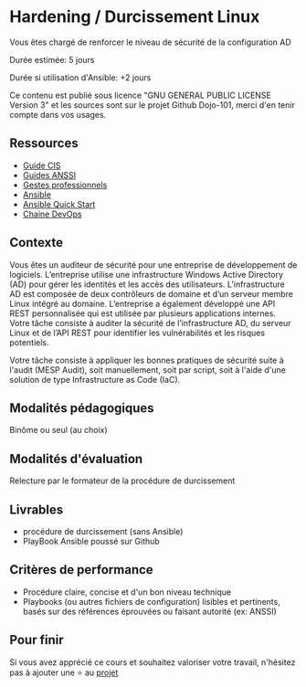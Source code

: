 # Hardening / Durcissement Linux

Vous êtes chargé de renforcer le niveau de sécurité de la configuration AD

Durée estimée: 5 jours

Durée si utilisation d'Ansible: +2 jours

Ce contenu est publié sous licence "GNU GENERAL PUBLIC LICENSE Version 3" et les sources sont sur le projet Github Dojo-101, merci d'en tenir compte dans vos usages.

## Ressources

* [Guide CIS](https://github.com/cismirror/old-benchmarks-archive)
* [Guides ANSSI](https://cyber.gouv.fr/publications)
* [Gestes professionnels](https://github.com/Aif4thah/Dojo-101)
* [Ansible](https://www.ansible.com/)
* [Ansible Quick Start](https://docs.ansible.com/ansible/latest/getting_started/index.html)
* [Chaine DevOps](https://learn.microsoft.com/fr-fr/azure/cloud-adoption-framework/ready/considerations/devops-toolchain#azure-devops-and-github-toolchain)


## Contexte

Vous êtes un auditeur de sécurité pour une entreprise de développement de logiciels. L’entreprise utilise une infrastructure Windows Active Directory (AD) pour gérer les identités et les accès des utilisateurs. L’infrastructure AD est composée de deux contrôleurs de domaine et d’un serveur membre Linux intégré au domaine. L’entreprise a également développé une API REST personnalisée qui est utilisée par plusieurs applications internes. Votre tâche consiste à auditer la sécurité de l’infrastructure AD, du serveur Linux et de l’API REST pour identifier les vulnérabilités et les risques potentiels.

Votre tâche consiste à appliquer les bonnes pratiques de sécurité suite à l'audit (MESP Audit), soit manuellement, soit par script, soit à l'aide d'une solution de type Infrastructure as Code (IaC).


## Modalités pédagogiques

Binôme ou seul (au choix)


## Modalités d'évaluation

Relecture par le formateur de la procédure de durcissement


## Livrables

* procédure de durcissement (sans Ansible)
* PlayBook Ansible poussé sur Github


## Critères de performance

* Procédure claire, concise et d'un bon niveau technique
* Playbooks (ou autres fichiers de configuration) lisibles et pertinents, basés sur des références éprouvées ou faisant autorité (ex: ANSSI)


## Pour finir

Si vous avez apprécié ce cours et souhaitez valoriser votre travail, n'hésitez pas à ajouter une ⭐ au [projet](https://github.com/Aif4thah/Dojo-101)